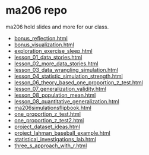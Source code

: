 
<!-- README.md is generated from README.Rmd. Please edit that file -->

# ma206 repo

<!-- badges: start -->

<!-- badges: end -->

ma206 hold slides and more for our class.

  - [bonus\_reflection.html](https://evamaerey.github.io/ma206/bonus_reflection.html)
  - [bonus\_visualization.html](https://evamaerey.github.io/ma206/bonus_visualization.html)
  - [exploration\_exercise\_sleep.html](https://evamaerey.github.io/ma206/exploration_exercise_sleep.html)
  - [lesson\_01\_data\_stories.html](https://evamaerey.github.io/ma206/lesson_01_data_stories.html)
  - [lesson\_02\_more\_data\_stories.html](https://evamaerey.github.io/ma206/lesson_02_more_data_stories.html)
  - [lesson\_03\_data\_wrangling\_simulation.html](https://evamaerey.github.io/ma206/lesson_03_data_wrangling_simulation.html)
  - [lesson\_04\_statistic\_simulation\_strength.html](https://evamaerey.github.io/ma206/lesson_04_statistic_simulation_strength.html)
  - [lesson\_06\_theory\_based\_one\_proportion\_z\_test.html](https://evamaerey.github.io/ma206/lesson_06_theory_based_one_proportion_z_test.html)
  - [lesson\_07\_generalization\_validity.html](https://evamaerey.github.io/ma206/lesson_07_generalization_validity.html)
  - [lesson\_08\_population\_mean.html](https://evamaerey.github.io/ma206/lesson_08_population_mean.html)
  - [lesson\_08\_quantitative\_generalization.html](https://evamaerey.github.io/ma206/lesson_08_quantitative_generalization.html)
  - [ma206simulationsflipbook.html](https://evamaerey.github.io/ma206/ma206simulationsflipbook.html)
  - [one\_proportion\_z\_test.html](https://evamaerey.github.io/ma206/one_proportion_z_test.html)
  - [one\_proportion\_z\_test2.html](https://evamaerey.github.io/ma206/one_proportion_z_test2.html)
  - [project\_dataset\_ideas.html](https://evamaerey.github.io/ma206/project_dataset_ideas.html)
  - [project\_lahman\_baseball\_example.html](https://evamaerey.github.io/ma206/project_lahman_baseball_example.html)
  - [statistical\_investigations\_lab.html](https://evamaerey.github.io/ma206/statistical_investigations_lab.html)
  - [three\_s\_approach\_with\_r.html](https://evamaerey.github.io/ma206/three_s_approach_with_r.html)
